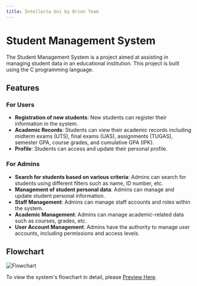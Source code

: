 ```yaml
---
title: Intellecta Uni by Orion Team
---
```


# Student Management System

The Student Management System is a project aimed at assisting in managing student data in an educational institution. This project is built using the C programming language.

## Features

### For Users

- **Registration of new students**: New students can register their information in the system.
- **Academic Records**: Students can view their academic records including midterm exams (UTS), final exams (UAS), assignments (TUGAS), semester GPA, course grades, and cumulative GPA (IPK).
- **Profile**: Students can access and update their personal profile.

### For Admins

- **Search for students based on various criteria**: Admins can search for students using different filters such as name, ID number, etc.
- **Management of student personal data**: Admins can manage and update student personal information.
- **Staff Management**: Admins can manage staff accounts and roles within the system.
- **Academic Management**: Admins can manage academic-related data such as courses, grades, etc.
- **User Account Management**: Admins have the authority to manage user accounts, including permissions and access levels.

## Flowchart

![Flowchart](flowchart_ongoing.png)

To view the system's flowchart in detail, please [Preview Here](https://cacoo.com/diagrams/aoZuYT59UtRwv4Go/97711).

















